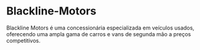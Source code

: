 # Blackline-Motors
Blackline Motors é uma concessionária especializada em veículos usados, oferecendo uma ampla gama de carros e vans de segunda mão a preços competitivos. 
